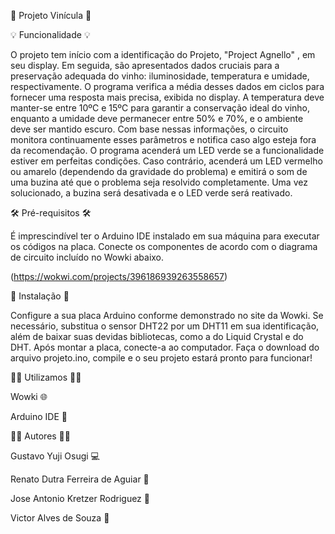🍷 Projeto Vinícula 🍷

💡 Funcionalidade 💡

O projeto tem início com a identificação do Projeto, "Project Agnello" , em seu display. Em seguida, são apresentados dados cruciais para a preservação adequada do vinho: iluminosidade, temperatura e umidade, respectivamente.
O programa verifica a média desses dados em ciclos para fornecer uma resposta mais precisa, exibida no display. A temperatura deve manter-se entre 10ºC e 15ºC para garantir a conservação ideal do vinho, enquanto a umidade deve permanecer entre 50% e 70%, e o ambiente deve ser mantido escuro.
Com base nessas informações, o circuito monitora continuamente esses parâmetros e notifica caso algo esteja fora da recomendação. O programa acenderá um LED verde se a funcionalidade estiver em perfeitas condições. Caso contrário, acenderá um LED vermelho ou amarelo (dependendo da gravidade do problema) e emitirá o som de uma buzina até que o problema seja resolvido completamente.
Uma vez solucionado, a buzina será desativada e o LED verde será reativado.

🛠️ Pré-requisitos 🛠️

É imprescindível ter o Arduino IDE instalado em sua máquina para executar os códigos na placa.
Conecte os componentes de acordo com o diagrama de circuito incluído no Wowki abaixo.

(https://wokwi.com/projects/396186939263558657)

🚀 Instalação 🚀

Configure a sua placa Arduino conforme demonstrado no site da Wowki. Se necessário, substitua o sensor DHT22 por um DHT11 em sua identificação, além de baixar suas devidas bibliotecas, como a do Liquid Crystal e do DHT. Após montar a placa, conecte-a ao computador. Faça o download do arquivo projeto.ino, compile e o seu projeto estará pronto para funcionar!

👷‍♂️ Utilizamos 👷‍♂️

Wowki 🌐

Arduino IDE 🤖

👨‍💻 Autores 👨‍💻

Gustavo Yuji Osugi 💻

Renato Dutra Ferreira de Aguiar 🔢

Jose Antonio Kretzer Rodriguez 💾

Victor Alves de Souza 🧩
